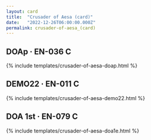 ```yaml
---
layout: card
title:  "Crusader of Aesa (card)"
date:   "2022-12-26T06:00:00.000Z"
permalink: crusader-of-aesa_(card)
---
```


## DOAp &middot; EN-036 C

{% include templates/crusader-of-aesa-doap.html %}


## DEMO22 &middot; EN-011 C

{% include templates/crusader-of-aesa-demo22.html %}


## DOA 1st &middot; EN-079 C

{% include templates/crusader-of-aesa-doa1e.html %}
